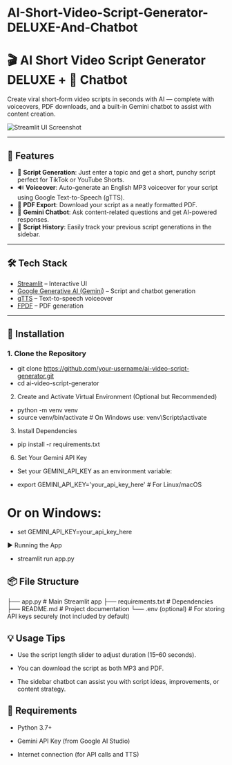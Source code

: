 # AI-Short-Video-Script-Generator-DELUXE-And-Chatbot

# 🎬 AI Short Video Script Generator DELUXE + 🤖 Chatbot

Create viral short-form video scripts in seconds with AI — complete with voiceovers, PDF downloads, and a built-in Gemini chatbot to assist with content creation.

![Streamlit UI Screenshot](screenshot.png) <!-- Add your own screenshot if available -->

---

## 🚀 Features

- 🎯 **Script Generation**: Just enter a topic and get a short, punchy script perfect for TikTok or YouTube Shorts.
- 🔊 **Voiceover**: Auto-generate an English MP3 voiceover for your script using Google Text-to-Speech (gTTS).
- 📄 **PDF Export**: Download your script as a neatly formatted PDF.
- 🧠 **Gemini Chatbot**: Ask content-related questions and get AI-powered responses.
- 💾 **Script History**: Easily track your previous script generations in the sidebar.

---

## 🛠️ Tech Stack

- [Streamlit](https://streamlit.io/) – Interactive UI
- [Google Generative AI (Gemini)](https://ai.google.dev/) – Script and chatbot generation
- [gTTS](https://pypi.org/project/gTTS/) – Text-to-speech voiceover
- [FPDF](https://pyfpdf.readthedocs.io/) – PDF generation

---

## 🔧 Installation

### 1. Clone the Repository
- git clone https://github.com/your-username/ai-video-script-generator.git
- cd ai-video-script-generator

2. Create and Activate Virtual Environment (Optional but Recommended)
- python -m venv venv
- source venv/bin/activate  # On Windows use: venv\Scripts\activate

3. Install Dependencies
- pip install -r requirements.txt

6. Set Your Gemini API Key
- Set your GEMINI_API_KEY as an environment variable:

- export GEMINI_API_KEY='your_api_key_here'  # For Linux/macOS

# Or on Windows:
- set GEMINI_API_KEY=your_api_key_here
  
▶️ Running the App
- streamlit run app.py

## 📦 File Structure
├── app.py                 # Main Streamlit app
├── requirements.txt       # Dependencies
├── README.md              # Project documentation
└── .env (optional)        # For storing API keys securely (not included by default)


## 💡 Usage Tips
- Use the script length slider to adjust duration (15–60 seconds).

- You can download the script as both MP3 and PDF.

- The sidebar chatbot can assist you with script ideas, improvements, or content strategy.

## 📌 Requirements
- Python 3.7+

- Gemini API Key (from Google AI Studio)

- Internet connection (for API calls and TTS)
